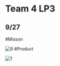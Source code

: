# Team 4 LP3
## 9/27
#Misson

![8](https://user-images.githubusercontent.com/33916201/34049890-5d7714ae-e1fc-11e7-8cc7-0ff1ef8f9b47.png)
#Product

![1](https://user-images.githubusercontent.com/33916201/34049929-7aae47d6-e1fc-11e7-9c50-1369068ec6d9.jpg)


